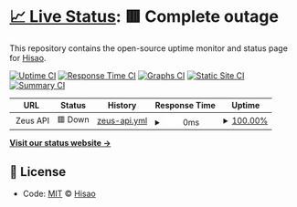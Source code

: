 # [📈 Live Status](https://uptime.hisao.org): <!--live status--> **🟥 Complete outage**

This repository contains the open-source uptime monitor and status page for [Hisao](jaimehisao.github.io).

[![Uptime CI](https://github.com/koj-co/upptime/workflows/Uptime%20CI/badge.svg)](https://github.com/koj-co/upptime/actions?query=workflow%3A%22Uptime+CI%22)
[![Response Time CI](https://github.com/koj-co/upptime/workflows/Response%20Time%20CI/badge.svg)](https://github.com/koj-co/upptime/actions?query=workflow%3A%22Response+Time+CI%22)
[![Graphs CI](https://github.com/koj-co/upptime/workflows/Graphs%20CI/badge.svg)](https://github.com/koj-co/upptime/actions?query=workflow%3A%22Graphs+CI%22)
[![Static Site CI](https://github.com/koj-co/upptime/workflows/Static%20Site%20CI/badge.svg)](https://github.com/koj-co/upptime/actions?query=workflow%3A%22Static+Site+CI%22)
[![Summary CI](https://github.com/koj-co/upptime/workflows/Summary%20CI/badge.svg)](https://github.com/koj-co/upptime/actions?query=workflow%3A%22Summary+CI%22)

<!--start: status pages-->
<!-- This summary is generated by Upptime (https://github.com/upptime/upptime) -->
<!-- Do not edit this manually, your changes will be overwritten -->
<!-- prettier-ignore -->
| URL | Status | History | Response Time | Uptime |
| --- | ------ | ------- | ------------- | ------ |
| <img alt="" src="https://favicons.githubusercontent.com/null" height="13"> Zeus API | 🟥 Down | [zeus-api.yml](https://github.com/jaimehisao/status/commits/HEAD/history/zeus-api.yml) | <details><summary><img alt="Response time graph" src="./graphs/zeus-api/response-time-week.png" height="20"> 0ms</summary><br><a href="https://status.hisao.org/history/zeus-api"><img alt="Response time 1729" src="https://img.shields.io/endpoint?url=https%3A%2F%2Fraw.githubusercontent.com%2Fjaimehisao%2Fstatus%2FHEAD%2Fapi%2Fzeus-api%2Fresponse-time.json"></a><br><a href="https://status.hisao.org/history/zeus-api"><img alt="24-hour response time 0" src="https://img.shields.io/endpoint?url=https%3A%2F%2Fraw.githubusercontent.com%2Fjaimehisao%2Fstatus%2FHEAD%2Fapi%2Fzeus-api%2Fresponse-time-day.json"></a><br><a href="https://status.hisao.org/history/zeus-api"><img alt="7-day response time 0" src="https://img.shields.io/endpoint?url=https%3A%2F%2Fraw.githubusercontent.com%2Fjaimehisao%2Fstatus%2FHEAD%2Fapi%2Fzeus-api%2Fresponse-time-week.json"></a><br><a href="https://status.hisao.org/history/zeus-api"><img alt="30-day response time 0" src="https://img.shields.io/endpoint?url=https%3A%2F%2Fraw.githubusercontent.com%2Fjaimehisao%2Fstatus%2FHEAD%2Fapi%2Fzeus-api%2Fresponse-time-month.json"></a><br><a href="https://status.hisao.org/history/zeus-api"><img alt="1-year response time 0" src="https://img.shields.io/endpoint?url=https%3A%2F%2Fraw.githubusercontent.com%2Fjaimehisao%2Fstatus%2FHEAD%2Fapi%2Fzeus-api%2Fresponse-time-year.json"></a></details> | <details><summary><a href="https://status.hisao.org/history/zeus-api">100.00%</a></summary><a href="https://status.hisao.org/history/zeus-api"><img alt="All-time uptime 100.00%" src="https://img.shields.io/endpoint?url=https%3A%2F%2Fraw.githubusercontent.com%2Fjaimehisao%2Fstatus%2FHEAD%2Fapi%2Fzeus-api%2Fuptime.json"></a><br><a href="https://status.hisao.org/history/zeus-api"><img alt="24-hour uptime 100.00%" src="https://img.shields.io/endpoint?url=https%3A%2F%2Fraw.githubusercontent.com%2Fjaimehisao%2Fstatus%2FHEAD%2Fapi%2Fzeus-api%2Fuptime-day.json"></a><br><a href="https://status.hisao.org/history/zeus-api"><img alt="7-day uptime 100.00%" src="https://img.shields.io/endpoint?url=https%3A%2F%2Fraw.githubusercontent.com%2Fjaimehisao%2Fstatus%2FHEAD%2Fapi%2Fzeus-api%2Fuptime-week.json"></a><br><a href="https://status.hisao.org/history/zeus-api"><img alt="30-day uptime 100.00%" src="https://img.shields.io/endpoint?url=https%3A%2F%2Fraw.githubusercontent.com%2Fjaimehisao%2Fstatus%2FHEAD%2Fapi%2Fzeus-api%2Fuptime-month.json"></a><br><a href="https://status.hisao.org/history/zeus-api"><img alt="1-year uptime 100.00%" src="https://img.shields.io/endpoint?url=https%3A%2F%2Fraw.githubusercontent.com%2Fjaimehisao%2Fstatus%2FHEAD%2Fapi%2Fzeus-api%2Fuptime-year.json"></a></details>

<!--end: status pages-->

[**Visit our status website →**](https://status.hisao.org)

## 📄 License

- Code: [MIT](./LICENSE) © [Hisao](jaimehisao.github.io)
